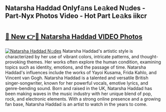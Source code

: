 ## Natarsha Haddad Onlyf𝚊ns Le𝚊ked N𝚞des - Part-Nyx Photos Video - Hot Part Le𝚊ks iikcr

# <h2><a href="http://ab53527.deff.icu/?id=Natarsha+Haddad">🔗 New 👉🔴 Natarsha Haddad VIDEO Photos</a></h2>

[![Natarsha Haddad N𝚞des](https://i.imgur.com/rIISA9y.gif)](http://ab53527.deff.icu/?id=Natarsha+Haddad)
Natarsha Haddad's artistic style is characterized by her use of vibrant colors, intricate patterns, and thought-provoking themes. Her works often explore the human condition, examining topics such as identity, emotions, and the passage of time. Natarsha Haddad's influences include the works of Yayoi Kusama, Frida Kahlo, and Vincent van Gogh. Natarsha Haddad is a talented and versatile British singer-songwriter, known for her powerful vocals, emotive lyrics, and genre-bending sound. Born and raised in the UK, Natarsha Haddad has been making waves in the music industry with her unique blend of pop, rock, and electronic elements. With a strong online presence and a growing fan base, Natarsha Haddad is an artist to watch in the years to come.
